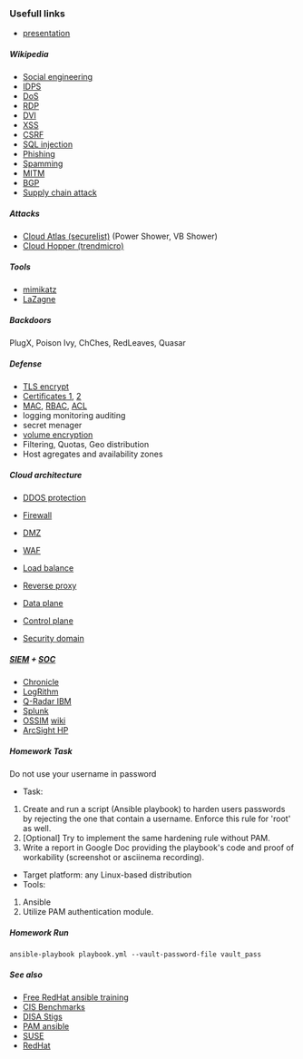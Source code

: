 ### Usefull links

- [presentation](https://docs.google.com/document/d/1RtRfTPX2RwEXz3u3tYdLAPiU5uXqvtcARh_p_oILKDE)

##### Wikipedia
- [Social engineering](https://en.wikipedia.org/wiki/Social_engineering_(security) )
- [IDPS](https://en.wikipedia.org/wiki/Intrusion_detection_system)
- [DoS](https://en.wikipedia.org/wiki/Denial-of-service_attack)
- [RDP](https://en.wikipedia.org/wiki/Remote_Desktop_Protocol)
- [DVI](https://en.wikipedia.org/wiki/Desktop_virtualization)
- [XSS](https://en.wikipedia.org/wiki/Cross-site_scripting)
- [CSRF](https://en.wikipedia.org/wiki/Cross-site_request_forgery)
- [SQL injection](https://en.wikipedia.org/wiki/SQL_injection)
- [Phishing](https://en.wikipedia.org/wiki/Phishing)
- [Spamming](https://en.wikipedia.org/wiki/Spamming)
- [MITM](https://en.wikipedia.org/wiki/Man-in-the-middle_attack)
- [BGP](https://en.wikipedia.org/wiki/Border_Gateway_Protocol)
- [Supply chain attack](https://en.wikipedia.org/wiki/Supply_chain_attack)

##### Attacks
- [Cloud Atlas (securelist)](https://securelist.com/recent-cloud-atlas-activity/92016/) (Power Shower, VB Shower)
- [Cloud Hopper (trendmicro)](https://www.trendmicro.com/vinfo/pl/security/news/cyber-attacks/operation-cloud-hopper-what-you-need-to-know)

##### Tools
- [mimikatz](https://github.com/gentilkiwi/mimikatz)
- [LaZagne](https://github.com/AlessandroZ/LaZagne)

##### Backdoors
PlugX, Poison Ivy, ChChes, RedLeaves, Quasar

##### Defense

- [TLS encrypt](https://en.wikipedia.org/wiki/Transport_Layer_Security)
- [Certificates 1](https://en.wikipedia.org/wiki/Certificate_authority), [2](https://en.wikipedia.org/wiki/Public_key_certificate)
- [MAC](https://en.wikipedia.org/wiki/Mandatory_access_control), [RBAC](https://en.wikipedia.org/wiki/Role-based_access_control), [ACL](https://en.wikipedia.org/wiki/Access-control_list)
- logging monitoring auditing 
- secret menager
- [volume encryption](https://en.wikipedia.org/wiki/Disk_encryption)
- Filtering, Quotas, Geo distribution
- Host agregates and availability zones

##### Cloud architecture

- [DDOS protection](https://en.wikipedia.org/wiki/DDoS_mitigation)
- [Firewall](https://en.wikipedia.org/wiki/Firewall_(computing))

- [DMZ](https://en.wikipedia.org/wiki/DMZ_(computing))
- [WAF](https://en.wikipedia.org/wiki/Web_application_firewall)
- [Load balance](https://en.wikipedia.org/wiki/Load_balancing_(computing))
- [Reverse proxy](https://en.wikipedia.org/wiki/Reverse_proxy)

- [Data plane](https://en.wikipedia.org/wiki/Data_plane)
- [Control plane](https://en.wikipedia.org/wiki/Control_plane)
- [Security domain](https://en.wikipedia.org/wiki/Security_domain)

##### [SIEM](https://en.wikipedia.org/wiki/Security_information_and_event_management) + [SOC](https://en.wikipedia.org/wiki/Security_operations_center)

- [Chronicle](https://chronicle.security/)
- [LogRithm](https://logrhythm.com/)
- [Q-Radar IBM](https://www.ibm.com/security/security-intelligence/qradar)
- [Splunk](https://www.splunk.com/)
- [OSSIM](https://cybersecurity.att.com/products/ossim) [wiki](https://en.wikipedia.org/wiki/OSSIM)
- [ArcSight HP](https://www.microfocus.com/en-us/products/security-operations/overview)

##### Homework Task

Do not use your username in password

- Task:
 1. Create and run a script (Ansible playbook) to harden users passwords by rejecting the one that contain a username. Enforce this rule for 'root' as well.
 2. [Optional] Try to implement the same hardening rule without PAM.
 3. Write a report in Google Doc providing the playbook's code and proof of workability (screenshot or asciinema recording).
- Target platform: any Linux-based distribution
- Tools:
 1. Ansible
 2. Utilize PAM authentication module.

##### Homework Run

`ansible-playbook playbook.yml --vault-password-file vault_pass`

##### See also 

- [Free RedHat ansible training](https://www.redhat.com/en/services/training/do007-ansible-essentials-simplicity-automation-technical-overview)
- [CIS Benchmarks](https://www.cisecurity.org/cis-benchmarks/)
- [DISA Stigs](https://public.cyber.mil/stigs/)
- [PAM ansible](https://docs.ansible.com/ansible/latest/collections/community/general/pamd_module.html)
- [SUSE](https://documentation.suse.com/sles/12-SP4/html/SLES-all/book-hardening.html)
- [RedHat](https://access.redhat.com/documentation/en-us/red_hat_enterprise_linux/7/html/security_guide/chap-hardening_your_system_with_tools_and_services)
